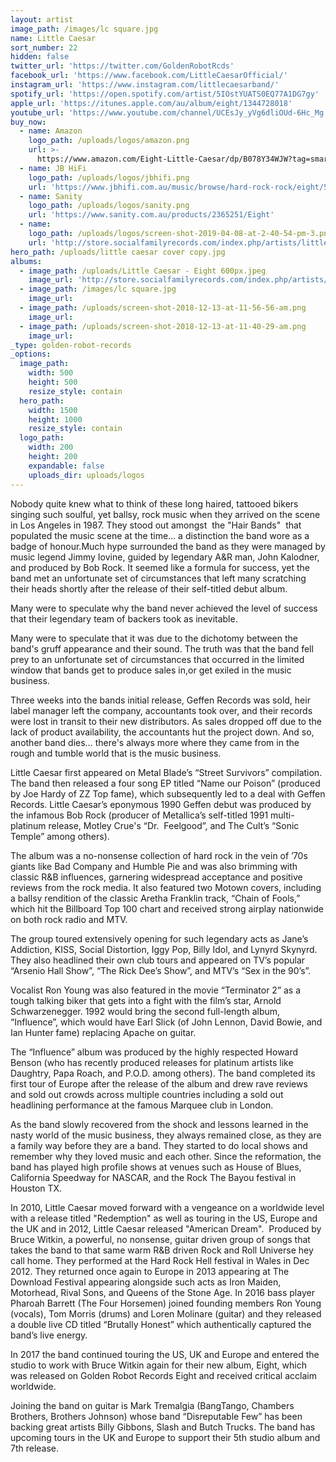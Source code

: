 ```yaml
---
layout: artist
image_path: /images/lc square.jpg
name: Little Caesar
sort_number: 22
hidden: false
twitter_url: 'https://twitter.com/GoldenRobotRcds'
facebook_url: 'https://www.facebook.com/LittleCaesarOfficial/'
instagram_url: 'https://www.instagram.com/littlecaesarband/'
spotify_url: 'https://open.spotify.com/artist/5IOstYUATS0EQ77A1DG7gy'
apple_url: 'https://itunes.apple.com/au/album/eight/1344728018'
youtube_url: 'https://www.youtube.com/channel/UCEsJy_yVg6dliOUd-6Hc_Mg'
buy_now:
  - name: Amazon
    logo_path: /uploads/logos/amazon.png
    url: >-
      https://www.amazon.com/Eight-Little-Caesar/dp/B078Y34WJW?tag=smarturl-pivot-20
  - name: JB HiFi
    logo_path: /uploads/logos/jbhifi.png
    url: 'https://www.jbhifi.com.au/music/browse/hard-rock-rock/eight/570987/'
  - name: Sanity
    logo_path: /uploads/logos/sanity.png
    url: 'https://www.sanity.com.au/products/2365251/Eight'
  - name:
    logo_path: /uploads/logos/screen-shot-2019-04-08-at-2-40-54-pm-3.png
    url: 'http://store.socialfamilyrecords.com/index.php/artists/little-ceasar.html'
hero_path: /uploads/little caesar cover copy.jpg
albums:
  - image_path: /uploads/Little Caesar - Eight 600px.jpeg
    image_url: 'http://store.socialfamilyrecords.com/index.php/artists/little-ceasar.html'
  - image_path: /images/lc square.jpg
    image_url:
  - image_path: /uploads/screen-shot-2018-12-13-at-11-56-56-am.png
    image_url:
  - image_path: /uploads/screen-shot-2018-12-13-at-11-40-29-am.png
    image_url:
_type: golden-robot-records
_options:
  image_path:
    width: 500
    height: 500
    resize_style: contain
  hero_path:
    width: 1500
    height: 1000
    resize_style: contain
  logo_path:
    width: 200
    height: 200
    expandable: false
    uploads_dir: uploads/logos
---
```


Nobody quite knew what to think of these long haired, tattooed bikers singing such soulful, yet ballsy, rock music when they arrived on the scene in Los Angeles in 1987. They stood out amongst &nbsp;the "Hair Bands" &nbsp;that populated the music scene at the time… a distinction the band wore as a badge of honour.Much hype surrounded the band as they were managed by music legend Jimmy Iovine, guided by legendary A&R man, John Kalodner, and produced by Bob Rock. It seemed like a formula for success, yet the band met an unfortunate set of circumstances that left many scratching their heads shortly after the release of their self-titled debut album.

Many were to speculate why the band never achieved the level of success that their legendary team of backers took as inevitable.

Many were to speculate that it was due to the dichotomy between the band's gruff appearance and their sound. The truth was that the band fell prey to an unfortunate set of circumstances that occurred in the limited window that bands get to produce sales in,or get exiled in the music business.

Three weeks into the bands initial release, Geffen Records was sold, heir label manager left the company, accountants took over, and their records were lost in transit to their new distributors. As sales dropped off due to the lack of product availability, the accountants hut the project down. And so, another band dies… there's always more where they came from in the rough and tumble world that is the music business.

Little Caesar first appeared on Metal Blade’s “Street Survivors” compilation. The band then released a four song EP titled “Name our Poison” (produced by Joe Hardy of ZZ Top fame), which subsequently led to a deal with Geffen Records. Little Caesar’s eponymous 1990 Geffen debut was produced by the infamous Bob Rock (producer of Metallica’s self-titled 1991 multi-platinum release, Motley Crue's “Dr. &nbsp;Feelgood”, and The Cult’s “Sonic Temple” among others).

The album was a no-nonsense collection of hard rock in the vein of ’70s giants like Bad Company and Humble Pie and was also brimming with classic R&B influences, garnering widespread acceptance and positive reviews from the rock media. It also featured two Motown covers, including a ballsy rendition of the classic Aretha Franklin track, “Chain of Fools,” which hit the Billboard Top 100 chart and received strong airplay nationwide on both rock radio and MTV. &nbsp;

The group toured extensively opening for such legendary acts as Jane’s Addiction, KISS, Social Distortion, Iggy Pop, Billy Idol, and Lynyrd Skynyrd. They also headlined their own club tours and appeared on TV’s popular “Arsenio Hall Show”, “The Rick Dee’s Show”, and MTV’s “Sex in the 90’s”.

Vocalist Ron Young was also featured in the movie “Terminator 2” as a tough talking biker that gets into a fight with the film’s star, Arnold Schwarzenegger. 1992 would bring the second full-length album, “Influence”, which would have Earl Slick (of John Lennon, David Bowie, and Ian Hunter fame) replacing Apache on guitar.

The “Influence” album was produced by the highly respected Howard Benson (who has recently produced releases for platinum artists like Daughtry, Papa Roach, and P.O.D. among others). The band completed its first tour of Europe after the release of the album and drew rave reviews and sold out crowds across multiple countries including a sold out headlining performance at the famous Marquee club in London.

As the band slowly recovered from the shock and lessons learned in the nasty world of the music business, they always remained close, as they are a family way before they are a band. They started to do local shows and remember why they loved music and each other. Since the reformation, the band has played high profile shows at venues such as House of Blues, California Speedway for NASCAR, and the Rock The Bayou festival in Houston TX.

In 2010, Little Caesar moved forward with a vengeance on a worldwide level with a release titled "Redemption" as well as touring in the US, Europe and the UK and in 2012, Little Caesar released "American Dream". &nbsp;Produced by Bruce Witkin, a powerful, no nonsense, guitar driven group of songs that takes the band to that same warm R&B driven Rock and Roll Universe hey call home. They performed at the Hard Rock Hell festival in Wales in Dec 2012. They returned once again to Europe in 2013 appearing at The Download Festival appearing alongside such acts as Iron Maiden, Motorhead, Rival Sons, and Queens of the Stone Age. In 2016 bass player Pharoah Barrett (The Four Horsemen) joined founding members Ron Young (vocals), Tom Morris (drums) and Loren Molinare (guitar) and they released a double live CD titled “Brutally Honest” which authentically captured the band’s live energy.

In 2017 the band continued touring the US, UK and Europe and entered the studio to work with Bruce Witkin again for their new album, Eight, which was released on Golden Robot Records Eight and received critical acclaim worldwide.

Joining the band on guitar is Mark Tremalgia (BangTango, Chambers Brothers, Brothers Johnson) whose band “Disreputable Few” has been backing great artists Billy Gibbons, Slash and Butch Trucks. The band has upcoming tours in the UK and Europe to support their 5th studio album and 7th release.